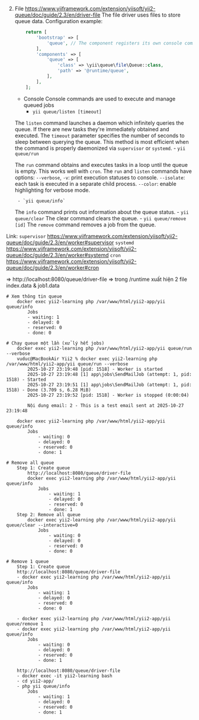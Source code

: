 2. File
    https://www.yiiframework.com/extension/yiisoft/yii2-queue/doc/guide/2.3/en/driver-file
        The file driver uses files to store queue data.
        Configuration example:

    ```php config/web.php || config/console.php
        return [
            'bootstrap' => [
                'queue', // The component registers its own console commands
            ],
            'components' => [
                'queue' => [
                    'class' => \yii\queue\file\Queue::class,
                    'path' => '@runtime/queue',
                ],
            ],
        ];
    ```
    - Console
    Console commands are used to execute and manage queued jobs
        - `yii queue/listen [timeout]`

    The `listen` command launches a daemon which infinitely queries the queue. 
    If there are new tasks they're immediately obtained and executed. 
    The `timeout` parameter specifies the number of seconds to sleep between querying the queue. 
    This method is most efficient when the command is properly daemonized via `supervisor` or `systemd`.
        - `yii queue/run`

    The `run` command obtains and executes tasks in a loop until the queue is empty. This works well with `cron`.
    The `run` and `listen` commands have options:
        `--verbose`, `-v`: print execution statuses to console.
        `--isolate`: each task is executed in a separate child process.
        `--color`: enable highlighting for verbose mode.

        - `yii queue/info`

    The `info` command prints out information about the queue status.
        - `yii queue/clear`
    The clear command clears the queue.
        - `yii queue/remove [id]`
    The `remove` command removes a job from the queue.

Link:
    `supervisor`
        https://www.yiiframework.com/extension/yiisoft/yii2-queue/doc/guide/2.3/en/worker#supervisor
    `systemd`
        https://www.yiiframework.com/extension/yiisoft/yii2-queue/doc/guide/2.3/en/worker#systemd
    `cron`
        https://www.yiiframework.com/extension/yiisoft/yii2-queue/doc/guide/2.3/en/worker#cron

=> http://localhost:8080/queue/driver-file
=> trong /runtime xuất hiện 2 file index.data & job1.data

    # Xem thông tin queue
        docker exec yii2-learning php /var/www/html/yii2-app/yii queue/info
            Jobs
            - waiting: 1
            - delayed: 0
            - reserved: 0
            - done: 0

    # Chạy queue một lần (xử lý hết jobs)
        docker exec yii2-learning php /var/www/html/yii2-app/yii queue/run --verbose
        vuduc@MacBookAir Yii2 % docker exec yii2-learning php /var/www/html/yii2-app/yii queue/run --verbose
            2025-10-27 23:19:48 [pid: 1518] - Worker is started
            2025-10-27 23:19:48 [1] app\jobs\SendMailJob (attempt: 1, pid: 1518) - Started
            2025-10-27 23:19:51 [1] app\jobs\SendMailJob (attempt: 1, pid: 1518) - Done (3.709 s, 6.28 MiB)
            2025-10-27 23:19:52 [pid: 1518] - Worker is stopped (0:00:04)
        
            Nội dung email: 2 - This is a test email sent at 2025-10-27 23:19:48

        docker exec yii2-learning php /var/www/html/yii2-app/yii queue/info
            Jobs
                - waiting: 0
                - delayed: 0
                - reserved: 0
                - done: 1

    # Remove all queue
        Step 1: Create queue
            http://localhost:8080/queue/driver-file
            docker exec yii2-learning php /var/www/html/yii2-app/yii queue/info
                Jobs
                    - waiting: 1
                    - delayed: 0
                    - reserved: 0
                    - done: 1
        Step 2: Remove all queue
            docker exec yii2-learning php /var/www/html/yii2-app/yii queue/clear --interactive=0
                Jobs
                    - waiting: 0
                    - delayed: 0
                    - reserved: 0
                    - done: 0
    
    # Remove 1 queue
        Step 1: Create queue
        http://localhost:8080/queue/driver-file
        - docker exec yii2-learning php /var/www/html/yii2-app/yii queue/info    
            Jobs
                - waiting: 1
                - delayed: 0
                - reserved: 0
                - done: 0

        - docker exec yii2-learning php /var/www/html/yii2-app/yii queue/remove 1
        - docker exec yii2-learning php /var/www/html/yii2-app/yii queue/info    
            Jobs
                - waiting: 0
                - delayed: 0
                - reserved: 0
                - done: 1

        http://localhost:8080/queue/driver-file
        - docker exec -it yii2-learning bash
        - cd yii2-app/
        - php yii queue/info
            Jobs
                - waiting: 1
                - delayed: 0
                - reserved: 0
                - done: 1